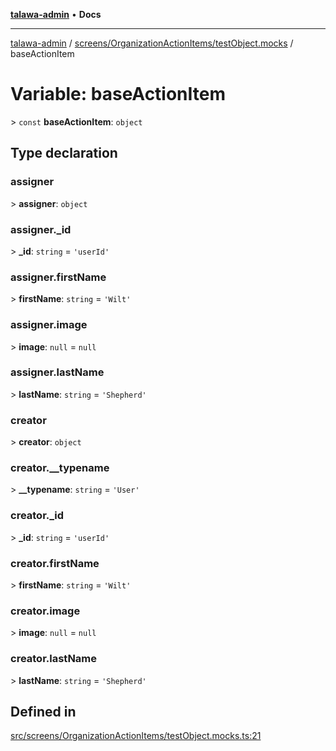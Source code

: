 [**talawa-admin**](../../../../README.md) • **Docs**

***

[talawa-admin](../../../../modules.md) / [screens/OrganizationActionItems/testObject.mocks](../README.md) / baseActionItem

# Variable: baseActionItem

\> `const` **baseActionItem**: `object`

## Type declaration

### assigner

\> **assigner**: `object`

### assigner.\_id

\> **\_id**: `string` = `'userId'`

### assigner.firstName

\> **firstName**: `string` = `'Wilt'`

### assigner.image

\> **image**: `null` = `null`

### assigner.lastName

\> **lastName**: `string` = `'Shepherd'`

### creator

\> **creator**: `object`

### creator.\_\_typename

\> **\_\_typename**: `string` = `'User'`

### creator.\_id

\> **\_id**: `string` = `'userId'`

### creator.firstName

\> **firstName**: `string` = `'Wilt'`

### creator.image

\> **image**: `null` = `null`

### creator.lastName

\> **lastName**: `string` = `'Shepherd'`

## Defined in

[src/screens/OrganizationActionItems/testObject.mocks.ts:21](https://github.com/PalisadoesFoundation/talawa-admin/blob/3f6b41a67c6932f4c0bce6ffb822d4ef12ede8c8/src/screens/OrganizationActionItems/testObject.mocks.ts#L21)
